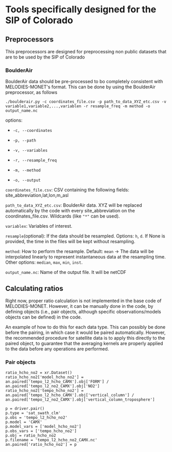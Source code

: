 # Tools specifically designed for the SIP of Colorado

## Preprocessors
This preprocessors are designed for preprocessing non public datasets that are to be used by
the SIP of Colorado
### BoulderAir
BoulderAir data should be pre-processed to bo completely consistent with MELODIES-MONET's format.
This can be done by using the BoulderAir preprocessor, as follows

```
./boulderair.py -c coordinates_file.csv -p path_to_data_XYZ_etc.csv -v variable1,variable2,...,variablen -r resample_freq -m method -o output_name.nc
```

options: 

* `-c, --coordinates`

* `-p, --path`

* `-v, --variables`

* `-r, --resample_freq`

* `-m, --method`

* `-o, --output`



`coordinates_file.csv`: CSV containing the following fields: site_abbreviation,lat,lon,m_asl

`path_to_data_XYZ_etc.csv`: BoulderAir data. XYZ will be replaced automatically by the code with every site_abbreviation on the coordinates_file.csv. Wildcards (like `"*"` can be used).

`variablex`: Variables of interest.

`resample`(optional): If the data should be resampled. Options: `h`, `d`. If None is provided, the time in the files will be kept without resampling.

`method`: How to perform the resample. Default: `mean` -> The data will be interpolated linearly to represent instantaneous data at the resampling time. Other options: `median`, `max`, `min`, `inst`.

`output_name.nc`: Name of the output file. It will be netCDF


## Calculating ratios
Right now, proper ratio calculation is not implemented in the base code of MELODIES-MONET.
However, it can be manually done in the code, by defining objects (i.e., pair objects, although
specific observations/models objects can be defined) in the code.

An example of how to do this for each data type. This can possibly be done before the pairing, in
which case it would be paired automatically. However, the recommended procedure for satellite data
is to apply this directly to the paired object, to guarantee that the averaging kernels are properly
applied to the data before any operations are performed.

### Pair objects
```
ratio_hcho_no2 = xr.Dataset()
ratio_hcho_no2['model_hcho_no2'] = an.paired['tempo_l2_hcho_CAMX'].obj['FORM'] / an.paired['tempo_l2_no2_CAMX'].obj['NO2']
ratio_hcho_no2['tempo_hcho_no2'] = an.paired['tempo_l2_hcho_CAMX'].obj['vertical_column'] / an.paired['tempo_l2_no2_CAMX'].obj['vertical_column_troposphere']

p = driver.pair()
p.type = 'sat_swath_clm'
p.obs = 'tempo_l2_hcho_no2'
p.model = 'CAMX'
p.model_vars = ['model_hcho_no2']
p.obs_vars = ['tempo_hcho_no2']
p.obj = ratio_hcho_no2
p.filename = 'tempo_l2_hcho_no2_CAMX.nc'
an.paired['ratio_hcho_no2'] = p
```
